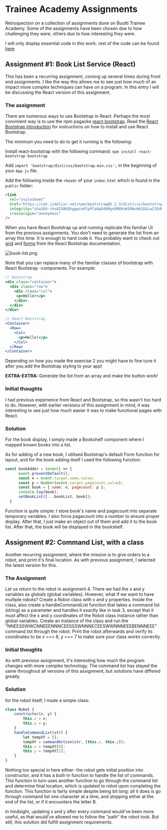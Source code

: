 # Trainee Academy Assignments
Retrospection on a collection of assignments done on Buutti Trainee Academy. Some of the assignments have been chosen due to how challenging they were, others due to how interesting they were.

I will only display essential code in this work. rest of the code can be found [here](https://gitlab.com/lauriruusk/ruuskanen-lauri-trainee-academy)

## Assignment #1: Book List Service (React)

This has been a recurring assignment, coming up several times during front end assignments. I like the way this allows me to see just how much of an impact more complex techniques can have on a program. In this entry I will be discussing the React version of this assignment.

### The assignment

There are numerous ways to use Bootstrap in React. Perhaps the most convinient way is to use the npm pagacke [react-bootstrap](https://www.npmjs.com/package/react-bootstrap). Read the [React Bootstrap introduction](https://react-bootstrap.github.io/getting-started/introduction) for instructions on how to install and use React Bootstrap. 

The minimum you need to do to get it running is the following:

Install react-bootstrap with the following command: `npm install react-bootstrap bootstrap` 

Add `import 'bootstrap/dist/css/bootstrap.min.css';` in the beginning of your `App.js` file.

Add the following inside the `<head>` of your `index.html` which is found in the `public` folder:  


```html
<link
  rel="stylesheet"
  href="https://cdn.jsdelivr.net/npm/bootstrap@5.2.3/dist/css/bootstrap.min.css"
  integrity="sha384-rbsA2VBKQhggwzxH7pPCaAqO46MgnOM80zW1RWuH61DGLwZJEdK2Kadq2F9CUG65"
  crossorigin="anonymous"
/>
```  
When you have React Bootstrap up and running replicate this familiar UI from the previous assignments. You don't need to generate the list from an array this time. It is enough to hard code it. You probably want to check out [grid](https://react-bootstrap.github.io/layout/grid/) and [forms](https://react-bootstrap.github.io/forms/overview/) from the React Bootstrap documentation. 

![book-list.png](https://buuttilab.com/education/trainee-academy-joensuu/assignments/-/blob/master/React/Assignment%20Set%201/book-list.png)

Note that you can replace many of the familiar classes of bootstrap with React Bootstrap -components. For example:

```jsx
// Bootstrap
<div class="container">
  <div class="row">
    <div class="col">
     <p>Hello!</p>
    </div>
  </div>
</div>

// React-Bootstrap
<Container>
  <Row>
    <Col>
      <p>Hello!</p>
    </Col>
  </Row>
</Container>
```

Depending on how you made the exercise 2 you might have to fine tune it after you add the Bootstrap styling to your app!

**EXTRA-EXTRA:** Generate the list from an array and 
make the button work! 

### Initial thoughts

I had previous experience from React and Bootstrap, so this wasn't too hard to do. However, with earlier versions of this assignment in mind, it was interesting to see just how much easier it was to make functional pages with React. 

### Solution

For the book display, I simply made a Bookshelf component where I mapped known books into a list. 

As for adding of a new book, I utilised Bootstrap's default Form function for layout, and for the book adding itself I used the following function:

```js
const bookAdder = (event) => {
      event.preventDefault();
      const n = event.target.name.value;
      const p = Number(event.target.pagecount.value);
      const book = { name: n, pagecount: p };
      console.log(book);
      setBookList([...bookList, book]);
  }
```

Function is quite simple: I store book's name and pagecount into separate temporary variables. I also force pagecount into a number to ensure proper display. After that, I just make an object out of them and add it to the book list. After that, the book will be displayed in the bookshelf.

## Assignment #2: Command List, with a class

Another recurring assignment, where the mission is to give orders to a robot, and print it's final location. As with previous assignment, I selected the latest version for this.

### The Assignment

Let us return to the robot in assignment 4.
There we had the x and y variables as globals (global variables). However, what if we want to have multiple robots?
Create a Robot class with x and y properties. Inside the class, also create a handleCommandList function that takes a command list (string) as a parameter and handles it exactly like in task 3, except that it must affect the x and y coordinates of the Robot class instance rather than global variables.
Create an instance of the class and run the "NNEESSWWCNNEEENNNCEESSSWNNNECEESWWNNNEEEBENNNEEE" command list through the robot. Print the robot afterwards and verify its coordinates to be x === 8, y === 7 to make sure your class works correctly.

### Initial thoughts

As with previous assignment, it's interesting how much the program changes with more complex technology. The command list has stayed the same throughout all versions of this assignment, but solutions have differed greatly.

### Solution

for the robot itself, I made a simple class:

```js
class Robot {
    constructor(x, y) {
        this.x = x;
        this.y = y;
    }
    handleCommandList(str) { 
        let tempXY = [];
        tempXY = commandAction(str, [this.x, this.y]);
        this.x = tempXY[0];
        this.y = tempXY[1];
    }       
}
```
Nothing too special in here either- the robot gets initial position into constructor, and it has a built-in function to handle the list of commands. This function in turn uses another function to go through the command list and determine final location, which is updated to robot upon completing the function. This function is fairly simple despite being bit long: all it does is go through command list one character at a time, and stopping either at the end of the list, or if it encounters the letter B.

In hindsight, updating x and y after every command would've been more useful, as that would've allowed me to follow the "path" the robot took. But still, this solution did fulfill assignment requirements.


